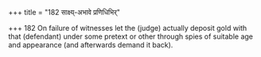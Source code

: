 +++
title = "182 साक्ष्य्-अभावे प्रणिधिभिर्"

+++
182	On failure of witnesses let the (judge) actually deposit gold with that (defendant) under some pretext or other through spies of suitable age and appearance (and afterwards demand it back).